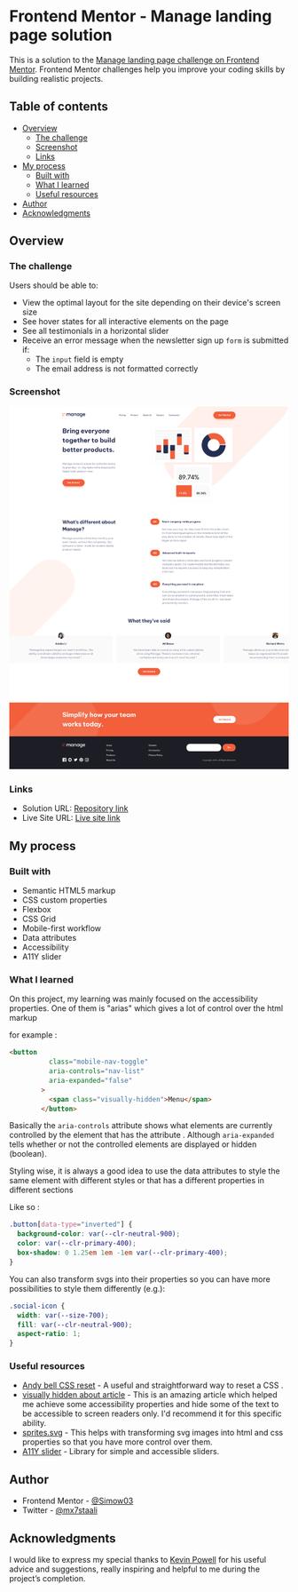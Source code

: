 # Frontend Mentor - Manage landing page solution

This is a solution to the [Manage landing page challenge on Frontend Mentor](https://www.frontendmentor.io/challenges/manage-landing-page-SLXqC6P5). Frontend Mentor challenges help you improve your coding skills by building realistic projects. 

## Table of contents

- [Overview](#overview)
  - [The challenge](#the-challenge)
  - [Screenshot](#screenshot)
  - [Links](#links)
- [My process](#my-process)
  - [Built with](#built-with)
  - [What I learned](#what-i-learned)
  - [Useful resources](#useful-resources)
- [Author](#author)
- [Acknowledgments](#acknowledgments)
## Overview

### The challenge

Users should be able to:

- View the optimal layout for the site depending on their device's screen size
- See hover states for all interactive elements on the page
- See all testimonials in a horizontal slider
- Receive an error message when the newsletter sign up `form` is submitted if:
  - The `input` field is empty
  - The email address is not formatted correctly

### Screenshot

![](/images/mlp-screenshot.png)

### Links

- Solution URL: [Repository link](https://github.com/Simow03/FEM-Manage-Landing-Page)
- Live Site URL: [Live site link](https://my-live-site-url.com)

## My process

### Built with

- Semantic HTML5 markup
- CSS custom properties
- Flexbox
- CSS Grid
- Mobile-first workflow
- Data attributes
- Accessibility
- A11Y slider

### What I learned
On this project, my learning was mainly focused on the accessibility properties. One of them is "arias" which gives a lot of control over the html markup

for example :

```html
<button
          class="mobile-nav-toggle"
          aria-controls="nav-list"
          aria-expanded="false"
        >
          <span class="visually-hidden">Menu</span>
        </button>
```

Basically the `aria-controls` attribute shows what elements are currently controlled by the element that has the attribute .
Although `aria-expanded` tells whether or not the controlled elements are displayed or hidden (boolean).

Styling wise, it is always a good idea to use the data attributes to style the same element with different styles or that has a different properties in different sections 

Like so :

```css
.button[data-type="inverted"] {
  background-color: var(--clr-neutral-900);
  color: var(--clr-primary-400);
  box-shadow: 0 1.25em 1em -1em var(--clr-primary-400);
}
```
You can also transform svgs into their properties so you can have more possibilities to style them differently (e.g.):

```css
.social-icon {
  width: var(--size-700);
  fill: var(--clr-neutral-900);
  aspect-ratio: 1;
}
```
### Useful resources

- [Andy bell CSS reset](https://andy-bell.co.uk/a-modern-css-reset/) - A useful and straightforward way to reset a CSS .
- [visually hidden about article](https://a11y-guidelines.orange.com/en/articles/accessible-hiding/) - This is an amazing article which helped me achieve some accessibility properties and hide some of the text to be accessible to screen readers only. I'd recommend it for this specific ability.
- [sprites.svg](https://svgsprit.es/) - This helps with transforming svg images into html and css properties so that you have more control over them.
- [A11Y slider](https://a11yslider.js.org/) - Library for simple and accessible sliders.

## Author

- Frontend Mentor - [@Simow03](https://www.frontendmentor.io/profile/Simow03)
- Twitter - [@mx7staali](https://twitter.com/mx7staali)

## Acknowledgments

I would like to express my special thanks to [Kevin Powell](https://github.com/kevin-powell) for his useful advice and suggestions, really inspiring and helpful to me during the project’s completion.